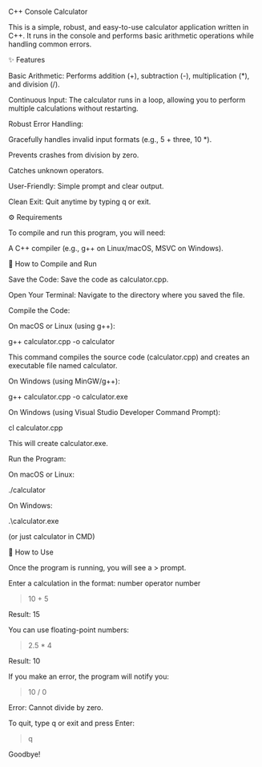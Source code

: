 C++ Console Calculator

This is a simple, robust, and easy-to-use calculator application written in C++. It runs in the console and performs basic arithmetic operations while handling common errors.

✨ Features

Basic Arithmetic: Performs addition (+), subtraction (-), multiplication (*), and division (/).

Continuous Input: The calculator runs in a loop, allowing you to perform multiple calculations without restarting.

Robust Error Handling:

Gracefully handles invalid input formats (e.g., 5 + three, 10 *).

Prevents crashes from division by zero.

Catches unknown operators.

User-Friendly: Simple prompt and clear output.

Clean Exit: Quit anytime by typing q or exit.

⚙️ Requirements

To compile and run this program, you will need:

A C++ compiler (e.g., g++ on Linux/macOS, MSVC on Windows).

🚀 How to Compile and Run

Save the Code:
Save the code as calculator.cpp.

Open Your Terminal:
Navigate to the directory where you saved the file.

Compile the Code:

On macOS or Linux (using g++):

g++ calculator.cpp -o calculator


This command compiles the source code (calculator.cpp) and creates an executable file named calculator.

On Windows (using MinGW/g++):

g++ calculator.cpp -o calculator.exe


On Windows (using Visual Studio Developer Command Prompt):

cl calculator.cpp


This will create calculator.exe.

Run the Program:

On macOS or Linux:

./calculator


On Windows:

.\calculator.exe


(or just calculator in CMD)

📝 How to Use

Once the program is running, you will see a > prompt.

Enter a calculation in the format: number operator number

> 10 + 5

Result: 15

You can use floating-point numbers:

> 2.5 * 4

Result: 10

If you make an error, the program will notify you:

> 10 / 0

Error: Cannot divide by zero.

To quit, type q or exit and press Enter:

> q

Goodbye!
